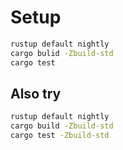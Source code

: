 # Setup
```bash
rustup default nightly
cargo bulid -Zbuild-std
cargo test
```

## Also try
```bash
rustup default nightly
cargo build -Zbuild-std
cargo test -Zbuild-std
```
